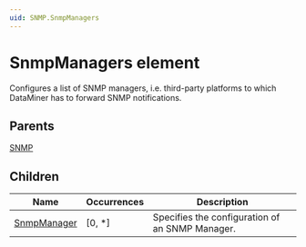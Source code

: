 ```yaml
---
uid: SNMP.SnmpManagers
---
```


# SnmpManagers element

Configures a list of SNMP managers, i.e. third-party platforms to which DataMiner has to forward SNMP notifications.

## Parents

[SNMP](xref:SNMP)

## Children

| Name | Occurrences | Description |
| --- | --- | --- |
| [SnmpManager](xref:SNMP.SnmpManagers.SnmpManager) | [0, *] | Specifies the configuration of an SNMP Manager. |
